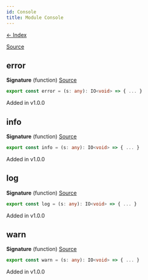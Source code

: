 ```yaml
---
id: Console
title: Module Console
---
```


[← Index](.)

[Source](https://github.com/gcanti/fp-ts/blob/master/src/Console.ts)

## error

**Signature** (function) [Source](https://github.com/gcanti/fp-ts/blob/master/src/Console.ts#L25-L27)

```ts
export const error = (s: any): IO<void> => { ... }
```

Added in v1.0.0

## info

**Signature** (function) [Source](https://github.com/gcanti/fp-ts/blob/master/src/Console.ts#L33-L35)

```ts
export const info = (s: any): IO<void> => { ... }
```

Added in v1.0.0

## log

**Signature** (function) [Source](https://github.com/gcanti/fp-ts/blob/master/src/Console.ts#L9-L11)

```ts
export const log = (s: any): IO<void> => { ... }
```

Added in v1.0.0

## warn

**Signature** (function) [Source](https://github.com/gcanti/fp-ts/blob/master/src/Console.ts#L17-L19)

```ts
export const warn = (s: any): IO<void> => { ... }
```

Added in v1.0.0
